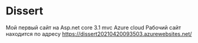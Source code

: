 # Dissert
Мой первый сайт на Asp.net core 3.1 mvc Azure cloud
Рабочий сайт находится по адресу https://dissert20210420093503.azurewebsites.net/
